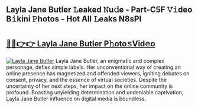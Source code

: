 ## Layla Jane Butler 𝙻eaked 𝙽u𝚍e - Part-C5F 𝚅𝚒deo B𝚒kini 𝙿hotos - Hot All 𝙻eaks N8sPI

# <h2><a href="http://ld0hlbv.urlbe.top/?page=Layla+Jane+Butler">🔗🔗👉👉 Layla Jane Butler P𝚑oto𝚜Vid𝚎o</a></h2>

[![Layla Jane Butler](https://i.imgur.com/eBuTRDB.gif)](http://ld0hlbv.urlbe.top/?page=Layla+Jane+Butler)
Layla Jane Butler, an enigmatic and complex personage, defies simple labels. Her unconventional way of creating an online presence has magnetized and offended viewers, igniting debates on consent, privacy, and the essence of virtual societies. Despite the uncertainty of her next steps, her impact on the online community is profound. Boasting unyielding determination and undeniable captivation, Layla Jane Butler influence on digital media is boundless.
